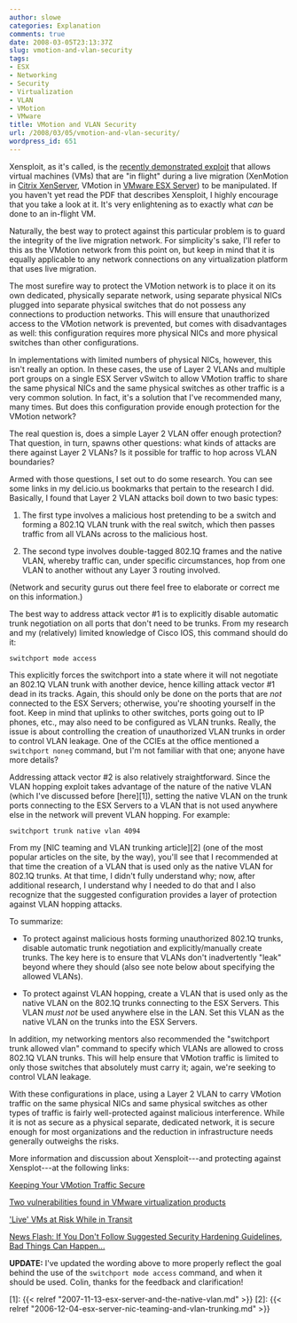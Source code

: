 ```yaml
---
author: slowe
categories: Explanation
comments: true
date: 2008-03-05T23:13:37Z
slug: vmotion-and-vlan-security
tags:
- ESX
- Networking
- Security
- Virtualization
- VLAN
- VMotion
- VMware
title: VMotion and VLAN Security
url: /2008/03/05/vmotion-and-vlan-security/
wordpress_id: 651
---
```


Xensploit, as it's called, is the [recently demonstrated exploit](http://www.eecs.umich.edu/techreports/cse/2007/CSE-TR-539-07.pdf) that allows virtual machines (VMs) that are "in flight" during a live migration (XenMotion in [Citrix XenServer](http://citrix.com/English/ps2/products/product.asp?contentID=683148), VMotion in [VMware ESX Server](http://www.vmware.com/products/vi/esx/)) to be manipulated. If you haven't yet read the PDF that describes Xensploit, I highly encourage that you take a look at it. It's very enlightening as to exactly what _can_ be done to an in-flight VM.

Naturally, the best way to protect against this particular problem is to guard the integrity of the live migration network. For simplicity's sake, I'll refer to this as the VMotion network from this point on, but keep in mind that it is equally applicable to any network connections on any virtualization platform that uses live migration.

The most surefire way to protect the VMotion network is to place it on its own dedicated, physically separate network, using separate physical NICs plugged into separate physical switches that do not possess any connections to production networks. This will ensure that unauthorized access to the VMotion network is prevented, but comes with disadvantages as well: this configuration requires more physical NICs and more physical switches than other configurations.

In implementations with limited numbers of physical NICs, however, this isn't really an option. In these cases, the use of Layer 2 VLANs and  multiple port groups on a single ESX Server vSwitch to allow VMotion traffic to share the same physical NICs and the same physical switches as other traffic is a very common solution. In fact, it's a solution that I've recommended many, many times. But does this configuration provide enough protection for the VMotion network?

The real question is, does a simple Layer 2 VLAN offer enough protection? That question, in turn, spawns other questions: what kinds of attacks are there against Layer 2 VLANs? Is it possible for traffic to hop across VLAN boundaries?

Armed with those questions, I set out to do some research. You can see some links in my del.icio.us bookmarks that pertain to the research I did. Basically, I found that Layer 2 VLAN attacks boil down to two basic types:

1. The first type involves a malicious host pretending to be a switch and forming a 802.1Q VLAN trunk with the real switch, which then passes traffic from all VLANs across to the malicious host.

2. The second type involves double-tagged 802.1Q frames and the native VLAN, whereby traffic can, under specific circumstances, hop from one VLAN to another without any Layer 3 routing involved.

(Network and security gurus out there feel free to elaborate or correct me on this information.)

The best way to address attack vector #1 is to explicitly disable automatic trunk negotiation on all ports that don't need to be trunks. From my research and my (relatively) limited knowledge of Cisco IOS, this command should do it:

```text
switchport mode access
```

This explicitly forces the switchport into a state where it will not negotiate an 802.1Q VLAN trunk with another device, hence killing attack vector #1 dead in its tracks. Again, this should only be done on the ports that are _not_ connected to the ESX Servers; otherwise, you're shooting yourself in the foot. Keep in mind that uplinks to other switches, ports going out to IP phones, etc., may also need to be configured as VLAN trunks. Really, the issue is about controlling the creation of unauthorized VLAN trunks in order to control VLAN leakage. One of the CCIEs at the office mentioned a `switchport noneg` command, but I'm not familiar with that one; anyone have more details?

Addressing attack vector #2 is also relatively straightforward. Since the VLAN hopping exploit takes advantage of the nature of the native VLAN (which I've discussed before [here][1]), setting the native VLAN on the trunk ports connecting to the ESX Servers to a VLAN that is not used anywhere else in the network will prevent VLAN hopping. For example:

```text
switchport trunk native vlan 4094
```

From my [NIC teaming and VLAN trunking article][2] (one of the most popular articles on the site, by the way), you'll see that I recommended at that time the creation of a VLAN that is used only as the native VLAN for 802.1Q trunks. At that time, I didn't fully understand why; now, after additional research, I understand why I needed to do that and I also recognize that the suggested configuration provides a layer of protection against VLAN hopping attacks.

To summarize:

* To protect against malicious hosts forming unauthorized 802.1Q trunks, disable automatic trunk negotiation and explicitly/manually create trunks. The key here is to ensure that VLANs don't inadvertently "leak" beyond where they should (also see note below about specifying the allowed VLANs).

* To protect against VLAN hopping, create a VLAN that is used only as the native VLAN on the 802.1Q trunks connecting to the ESX Servers. This VLAN _must not_ be used anywhere else in the LAN. Set this VLAN as the native VLAN on the trunks into the ESX Servers.

In addition, my networking mentors also recommended the "switchport trunk allowed vlan" command to specify which VLANs are allowed to cross 802.1Q VLAN trunks. This will help ensure that VMotion traffic is limited to only those switches that absolutely must carry it; again, we're seeking to control VLAN leakage.

With these configurations in place, using a Layer 2 VLAN to carry VMotion traffic on the same physical NICs and same physical switches as other types of traffic is fairly well-protected against malicious interference. While it is not as secure as a physical separate, dedicated network, it is secure enough for most organizations and the reduction in infrastructure needs generally outweighs the risks.

More information and discussion about Xensploit---and protecting against Xensplot---at the following links:

[Keeping Your VMotion Traffic Secure](http://blogs.vmware.com/security/2008/02/keeping-your-vm.html)  

[Two vulnerabilities found in VMware virtualization products](http://www.scmagazineus.com/Two-vulnerabilities-found-in-VMware-virtualization-products/article/107207/)  

['Live' VMs at Risk While in Transit](http://www.darkreading.com/document.asp?doc_id=146647&f_src=darkreading_gnews)  

[News Flash: If You Don't Follow Suggested Security Hardening Guidelines, Bad Things Can Happen...](http://rationalsecurity.typepad.com/blog/2008/02/news-flash-if-y.html)

**UPDATE:** I've updated the wording above to more properly reflect the goal behind the use of the `switchport mode access` command, and when it should be used. Colin, thanks for the feedback and clarification!

[1]: {{< relref "2007-11-13-esx-server-and-the-native-vlan.md" >}}
[2]: {{< relref "2006-12-04-esx-server-nic-teaming-and-vlan-trunking.md" >}}

